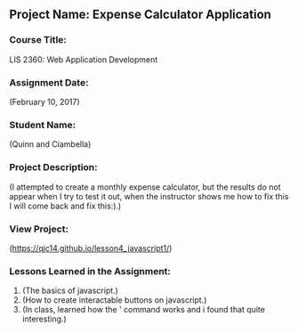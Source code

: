 ## Project Name:  Expense Calculator Application

### Course Title:
LIS 2360:  Web Application Development

### Assignment Date:  
(February 10, 2017)

### Student Name:  
(Quinn and Ciambella)

### Project Description:
(I attempted to create a monthly expense calculator, but the results do not appear when I try to test it out, when the instructor shows me how to fix this I will come back and fix this:).)

### View Project:
(https://qjc14.github.io/lesson4_javascript1/)

### Lessons Learned in the Assignment:
1. (The basics of javascript.)
2. (How to create interactable buttons on javascript.)
3. (In class, learned how the \' command works and i found that quite interesting.)
